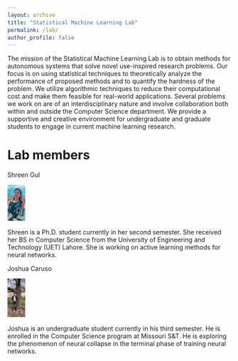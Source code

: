 ```yaml
---
layout: archive
title: "Statistical Machine Learning Lab"
permalink: /lab/
author_profile: false
---
```


The mission of the Statistical Machine Learning Lab is to obtain methods for autonomous systems that solve novel use-inspired research problems. Our focus is on using statistical techniques to theoretically analyze the performance of proposed methods and to quantify the hardness of the problem. We utilize algorithmic techniques to reduce their computational cost and make them feasible for real-world applications. Several problems we work on are of an interdisciplinary nature and involve collaboration both within and outside the Computer Science department. We provide a supportive and creative environment for undergraduate and graduate students to engage in current machine learning research.

Lab members
========

Shreen Gul

<img src="/images/gul.jpg" alt="Shreen" width="40"/>

Shreen is a Ph.D. student currently in her second semester. She received her BS in Computer Science from the University of Engineering and Technology (UET) Lahore. She is working on active learning methods for neural networks.

Joshua Caruso

<img src="/images/caruso.jpg" alt="Joshua" width="40"/>

Joshua is an undergraduate student currently in his third semester. He is enrolled in the Computer Science program at Missouri S&T. He is exploring the phenomenon of neural collapse in the terminal phase of training neural networks.
